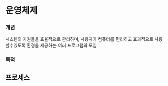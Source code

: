 # 운영체제 

### 개념
 시스템의 자원들을 효율적으로 관리하며, 사용자가 컴퓨터를 편리하고 효과적으로 사용할수있도록 환경을 제공하는 여러 프로그램의 모임
 ### 목적


## 프로세스